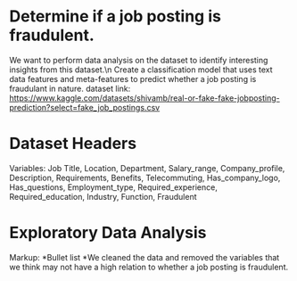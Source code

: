 # Determine if a job posting is fraudulent. 
We want to perform data analysis on the dataset to identify interesting insights from this dataset.\n
Create a classification model that uses text data features and meta-features to predict whether a job posting is fraudulant in nature. 
dataset link: https://www.kaggle.com/datasets/shivamb/real-or-fake-fake-jobposting-prediction?select=fake_job_postings.csv

# Dataset Headers
Variables: Job Title, Location, Department, Salary_range, Company_profile, Description, Requirements, Benefits, Telecommuting, Has_company_logo, Has_questions, 
Employment_type, Required_experience, Required_education, Industry, Function, Fraudulent

# Exploratory Data Analysis
Markup: *Bullet list
*We cleaned the data and removed the variables that we think may not have a high relation to whether a job posting is fraudulent.

